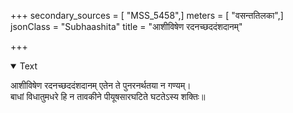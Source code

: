+++
secondary_sources = [ "MSS_5458",]
meters = [ "वसन्ततिलका",]
jsonClass = "Subhaashita"
title = "आशीविषेण रदनच्छददंशदानम्"

+++

<details open><summary>Text</summary>

आशीविषेण रदनच्छददंशदानम् एतेन ते पुनरनर्थतया न गण्यम्।  
बाधां विधातुमधरे हि न तावकीने पीयूषसारघटिते घटतेऽस्य शक्तिः॥
</details>
